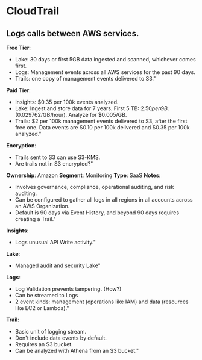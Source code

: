 # CloudTrail

## Logs calls between AWS services.

**Free Tier**:

- Lake: 30 days or first 5GB data ingested and scanned, whichever comes first.
- Logs: Management events across all AWS services for the past 90 days.
- Trails: one copy of management events delivered to S3."

**Paid Tier**:

- Insights: $0.35 per 100k events analyzed.
- Lake: Ingest and store data for 7 years. First 5 TB: $2.50 per GB. ($0.029762/GB/hour). Analyze for $0.005/GB.
- Trails: $2 per 100k management events delivered to S3, after the first free one. Data events are $0.10 per 100k delivered and $0.35 per 100k analyzed."

**Encryption**:

- Trails sent to S3 can use S3-KMS.
- Are trails not in S3 encrypted?"

**Ownership**: Amazon
**Segment**: Monitoring
**Type**: SaaS
**Notes**:

- Involves governance, compliance, operational auditing, and risk auditing.
- Can be configured to gather all logs in all regions in all accounts across an AWS Organization.
- Default is 90 days via Event History, and beyond 90 days requires creating a Trail."

**Insights**:

- Logs unusual API Write activity."

**Lake**:

- Managed audit and security Lake"

**Logs**:

- Log Validation prevents tampering. (How?)
- Can be streamed to Logs
- 2 event kinds: management (operations like IAM) and data (resources like EC2 or Lambda)."

**Trail**:

- Basic unit of logging stream.
- Don't include data events by default.
- Requires an S3 bucket.
- Can be analyzed with Athena from an S3 bucket."
